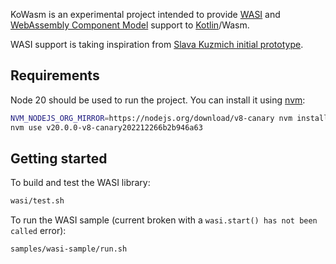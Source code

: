KoWasm is an experimental project intended to provide [WASI](https://wasi.dev/) and [WebAssembly Component Model](https://github.com/WebAssembly/component-model) support to [Kotlin](https://kotlinlang.org/)/Wasm.

WASI support is taking inspiration from [Slava Kuzmich initial prototype](https://github.com/skuzmich/kotlin-wasi-bindings-experiments).

## Requirements

Node 20 should be used to run the project. You can install it using [nvm](https://github.com/nvm-sh/nvm):

```bash
NVM_NODEJS_ORG_MIRROR=https://nodejs.org/download/v8-canary nvm install v20.0.0-v8-canary202212266b2b946a63
nvm use v20.0.0-v8-canary202212266b2b946a63
```

## Getting started

To build and test the WASI library:

```bash
wasi/test.sh 
```

To run the WASI sample (current broken with a `wasi.start() has not been called` error):
```bash
samples/wasi-sample/run.sh
```
